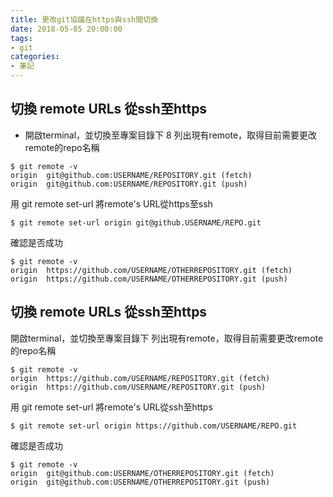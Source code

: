 ```yaml
---
title: 更改git協議在https與ssh間切換
date: 2018-05-05 20:00:00
tags: 
- git
categories:
- 筆記
---
```


## 切換 remote URLs 從ssh至https
* 開啟terminal，並切換至專案目錄下
8 列出現有remote，取得目前需要更改remote的repo名稱
```
$ git remote -v
origin  git@github.com:USERNAME/REPOSITORY.git (fetch)  
origin  git@github.com:USERNAME/REPOSITORY.git (push)
```
用 git remote set-url 將remote's URL從https至ssh
```
$ git remote set-url origin git@github.USERNAME/REPO.git
```
確認是否成功
```
$ git remote -v
origin  https://github.com/USERNAME/OTHERREPOSITORY.git (fetch)  
origin  https://github.com/USERNAME/OTHERREPOSITORY.git (push)  
```

## 切換 remote URLs 從ssh至https
開啟terminal，並切換至專案目錄下
列出現有remote，取得目前需要更改remote的repo名稱
```
$ git remote -v
origin  https://github.com/USERNAME/REPOSITORY.git (fetch)  
origin  https://github.com/USERNAME/REPOSITORY.git (push)  
```
用 git remote set-url 將remote's URL從ssh至https
```
$ git remote set-url origin https://github.com/USERNAME/REPO.git
```
確認是否成功
```
$ git remote -v
origin  git@github.com:USERNAME/OTHERREPOSITORY.git (fetch)  
origin  git@github.com:USERNAME/OTHERREPOSITORY.git (push)  
```

